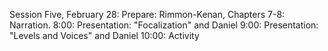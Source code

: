 Session Five, February 28:Prepare: Rimmon-Kenan, Chapters 7-8: Narration.8:00: Presentation: "Focalization" and Daniel9:00: Presentation: "Levels and Voices" and Daniel10:00: Activity